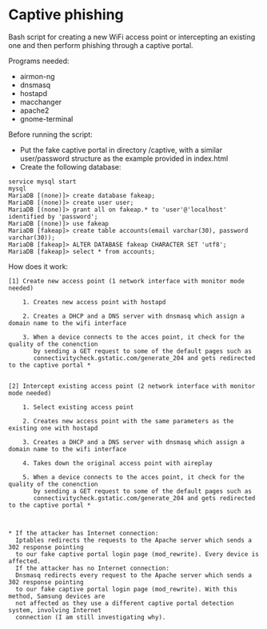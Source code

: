 # Captive phishing

Bash script for creating a new WiFi access point or intercepting an existing one and then perform phishing 
through a captive portal. 

Programs needed: 
- airmon-ng
- dnsmasq
- hostapd
- macchanger
- apache2
- gnome-terminal

Before running the script:
- Put the fake captive portal in directory /captive, with a similar user/password structure as the example 
  provided in index.html
- Create the following database:

```
service mysql start
mysql
MariaDB [(none)]> create database fakeap;
MariaDB [(none)]> create user user;
MariaDB [(none)]> grant all on fakeap.* to 'user'@'localhost' identified by 'password';
MariaDB [(none)]> use fakeap
MariaDB [fakeap]> create table accounts(email varchar(30), password varchar(30));
MariaDB [fakeap]> ALTER DATABASE fakeap CHARACTER SET 'utf8';
MariaDB [fakeap]> select * from accounts;
```

How does it work:

	[1] Create new access point (1 network interface with monitor mode needed)

		1. Creates new access point with hostapd

		2. Creates a DHCP and a DNS server with dnsmasq which assign a domain name to the wifi interface 

		3. When a device connects to the acces point, it check for the quality of the conenction
		   by sending a GET request to some of the default pages such as 
		   connectivitycheck.gstatic.com/generate_204 and gets redirected to the captive portal *
		   
		   
	[2] Intercept existing access point (2 network interface with monitor mode needed)

		1. Select existing access point
		
		2. Creates new access point with the same parameters as the existing one with hostapd
		
		3. Creates a DHCP and a DNS server with dnsmasq which assign a domain name to the wifi interface
		
		4. Takes down the original access point with aireplay
		
		5. When a device connects to the acces point, it check for the quality of the conenction
		   by sending a GET request to some of the default pages such as 
		   connectivitycheck.gstatic.com/generate_204 and gets redirected to the captive portal *



	* If the attacker has Internet connection:
	  Iptables redirects the requests to the Apache server which sends a 302 response pointing 
	  to our fake captive portal login page (mod_rewrite). Every device is affected.
	  If the attacker has no Internet connection: 
	  Dnsmasq redirects every request to the Apache server which sends a 302 response pointing
	  to our fake captive portal login page (mod_rewrite). With this method, Samsung devices are
	  not affected as they use a different captive portal detection system, involving Internet 
	  connection (I am still investigating why).
